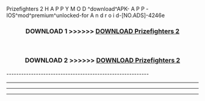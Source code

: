  Prizefighters 2  H A P P Y M O D ^download^APK- A P P -IOS^mod^premium^unlocked-for A n d r o i d-[NO.ADS]-4246e



<div align="center">

<h3>DOWNLOAD 1 >>>>>> <a href="https://en-mod.web.app/?en= Prizefighters 2 ">DOWNLOAD Prizefighters 2  </a></h3><br>

<h3>DOWNLOAD 2 >>>>>> <a href="https://en-mod.web.app/?en= Prizefighters 2 ">DOWNLOAD Prizefighters 2  </a></h3>

</div>
----------------------------------------------------------

----------------------------------------------------------

----------------------------------------------------------

----------------------------------------------------------



